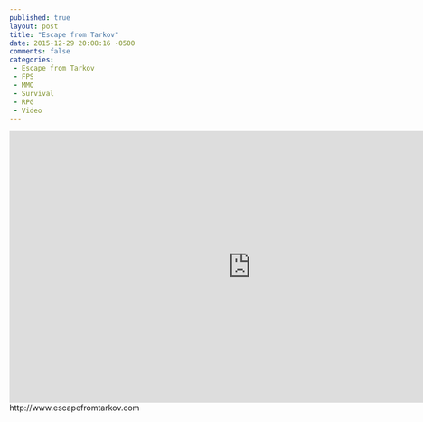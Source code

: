 ```yaml
---
published: true
layout: post
title: "Escape from Tarkov"
date: 2015-12-29 20:08:16 -0500
comments: false
categories:
 - Escape from Tarkov
 - FPS
 - MMO
 - Survival
 - RPG
 - Video
---
```


<iframe width="853" height="480" src="https://www.youtube.com/embed/IPlnHe9l34E?rel=0" frameborder="0" allowfullscreen></iframe>
http://www.escapefromtarkov.com